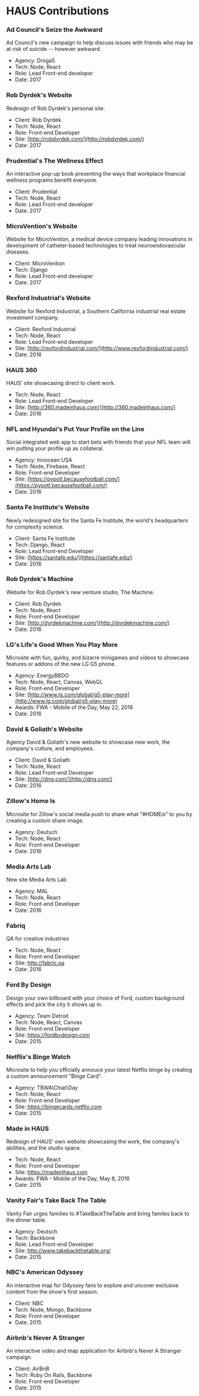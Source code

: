 # HAUS Contributions

###  Ad Council's Seize the Awkward

Ad Council's new campaign to help discuss issues with friends who may be at risk of suicide -- however awkward.

- Agency: Droga5
- Tech: Node, React
- Role: Lead Front-end developer
- Date: 2017

### Rob Dyrdek's Website

Redesign of Rob Dyrdek's personal site.

- Client: Rob Dyrdek
- Tech: Node, React
- Role: Front-end Developer
- Site: [http://robdyrdek.com/](http://robdyrdek.com/)
- Date: 2017

### Prudential's The Wellness Effect

An interactive pop-up book presenting the ways that workplace financial wellness programs benefit everyone.

- Client: Prudential
- Tech: Node, React
- Role: Lead Front-end developer
- Date: 2017

### MicroVention's Website

Website for MicroVention, a medical device company leading innovations in development of catheter-based technologies to treat neuroendovascular diseases.

- Client: MicroVention
- Tech: Django
- Role: Lead Front-end developer
- Date: 2017

### Rexford Industrial's Website

Website for Rexford Industrial, a Southern California industrial real estate investment company.

- Client: Rexford Industrial
- Tech: Node, React
- Role: Lead Front-end developer
- Site: [http://rexfordindustrial.com/](http://www.rexfordindustrial.com/)
- Date: 2016

### HAUS 360

HAUS' site showcasing direct to client work.

- Tech: Node, React
- Role: Lead Front-end Developer
- Site: [http://360.madeinhaus.com/](http://360.madeinhaus.com/)
- Date: 2016

### NFL and Hyundai's Put Your Profile on the Line

Social integrated web app to start bets with friends that your NFL team will win putting your profile up as collateral.

- Agency: Innocean USA
- Tech: Node, Firebase, React
- Role: Front-end Developer
- Site: [https://pypotl.becausefootball.com/](https://pypotl.becausefootball.com/)
- Date: 2016

### Santa Fe Institute's Website

Newly redesigned site for the Santa Fe Institute, the world's headquarters for complexity science.

- Client: Santa Fe Institute
- Tech: Django, React
- Role: Lead Front-end Developer
- Site: [https://santafe.edu/](https://santafe.edu/)
- Date: 2016

### Rob Dyrdek's Machine

Website for Rob Dyrdek's new venture studio, The Machine.

- Client: Rob Dyrdek
- Tech: Node, React
- Role: Front-end Developer
- Site: [http://dyrdekmachine.com/](http://dyrdekmachine.com/)
- Date: 2016

### LG's Life's Good When You Play More

Microsite with fun, quirky, and bizarre minigames and videos to showcase features or addons of the new LG G5 phone.

- Agency: EnergyBBDO
- Tech: Node, React, Canvas, WebGL
- Role: Front-end Developer
- Site: [http://www.lg.com/global/g5-play-more](http://www.lg.com/global/g5-play-more)
- Awards: FWA - Mobile of the Day, May 22, 2016 
- Date: 2016


### David & Goliath's Website

Agency David & Goliath's new website to showcase new work, the company's culture, and employees.

- Client: David & Goliath
- Tech: Node, React
- Role: Lead Front-end Developer
- Site: [http://dng.com/](http://dng.com/)
- Date: 2016

### Zillow's Home Is

Microsite for Zillow's social media push to share what "#HOMEis" to you by creating a custom share image.

- Agency: Deutsch
- Tech: Node, React
- Role: Front-end Developer
- Date: 2016

### Media Arts Lab

New site Media Arts Lab

- Agency: MAL
- Tech: Node, React
- Role: Front-end Developer
- Date: 2016

### Fabriq

QA for creative industries

- Tech: Node, React
- Role: Front-end Developer
- Site: http://fabric.qa
- Date: 2016

### Ford By Design

Design your own billboard with your choice of Ford, custom background effects and pick the city it shows up in.

- Agency: Team Detroit
- Tech: Node, React, Canvas
- Role: Front-end Developer
- Site: https://fordbydesign.com
- Date: 2015

### Netflix's Binge Watch

Microsite to help you officially annouce your latest Netflix binge by creating a custom announcement "Binge Card".

- Agency: TBWA\Chiat\Day
- Tech: Node, React
- Role: Front-end Developer
- Site: https://bingecards.netflix.com
- Date: 2015

### Made in HAUS

Redesign of HAUS' own website showcasing the work, the company's abilities, and the studio space.

- Tech: Node, React
- Role: Front-end Developer
- Site: https://madeinhaus.com
- Awards: FWA - Mobile of the Day, May 8, 2016 
- Date: 2015

### Vanity Fair's Take Back The Table

Vanity Fair urges families to #TakeBackTheTable and bring familes back to the dinner table.

- Agency: Deutsch
- Tech: Backbone
- Role: Lead Front-end Developer
- Site: http://www.takebackthetable.org/
- Date: 2015

### NBC's American Odyssey

An interactive map for Odyssey fans to explore and uncover exclusive content from the show's first season.

- Client: NBC
- Tech: Node, Mongo, Backbone
- Role: Front-end Developer
- Date: 2015

### Airbnb's Never A Stranger

An interactive video and map application for Airbnb's Never A Stranger campaign.

- Client: AirBnB
- Tech: Ruby On Rails, Backbone
- Role: Front-end Developer
- Date: 2015

